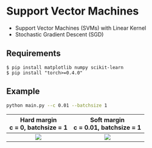 # Support Vector Machines

* Support Vector Machines (SVMs) with Linear Kernel
* Stochastic Gradient Descent (SGD)

## Requirements

```
$ pip install matplotlib numpy scikit-learn
$ pip install "torch>=0.4.0"
```

## Example

```sh
python main.py --c 0.01 --batchsize 1
```

| Hard margin<br>c = 0, batchsize = 1 | Soft margin<br>c = 0.01, batchsize = 1 |
| :---------------------------------: | :------------------------------------: |
|     ![](./docs/hardmargin.png)      |       ![](./docs/softmargin.png)       |